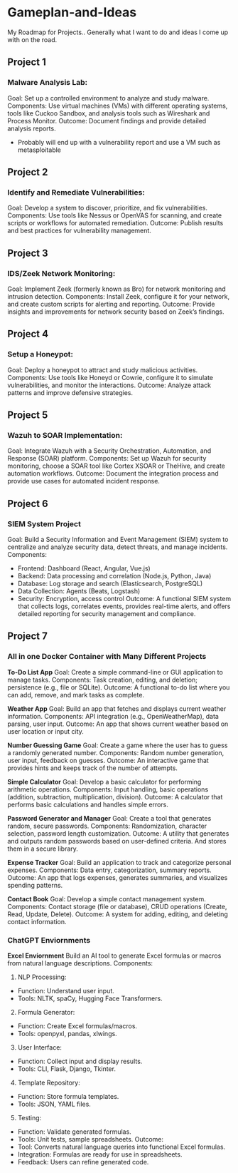 # Gameplan-and-Ideas
My Roadmap for Projects.. Generally what I want to do and ideas I come up with on the road.

## Project 1
### Malware Analysis Lab:
Goal: Set up a controlled environment to analyze and study malware.
Components: Use virtual machines (VMs) with different operating systems, tools like Cuckoo Sandbox, and analysis tools such as Wireshark and Process Monitor.
Outcome: Document findings and provide detailed analysis reports.
- Probably will end up with a vulnerability report and use a VM such as metasploitable

## Project 2
### Identify and Remediate Vulnerabilities:
Goal: Develop a system to discover, prioritize, and fix vulnerabilities.
Components: Use tools like Nessus or OpenVAS for scanning, and create scripts or workflows for automated remediation.
Outcome: Publish results and best practices for vulnerability management.

## Project 3
### IDS/Zeek Network Monitoring:
Goal: Implement Zeek (formerly known as Bro) for network monitoring and intrusion detection.
Components: Install Zeek, configure it for your network, and create custom scripts for alerting and reporting.
Outcome: Provide insights and improvements for network security based on Zeek’s findings.

## Project 4
### Setup a Honeypot:
Goal: Deploy a honeypot to attract and study malicious activities.
Components: Use tools like Honeyd or Cowrie, configure it to simulate vulnerabilities, and monitor the interactions.
Outcome: Analyze attack patterns and improve defensive strategies.

## Project 5
### Wazuh to SOAR Implementation:
Goal: Integrate Wazuh with a Security Orchestration, Automation, and Response (SOAR) platform.
Components: Set up Wazuh for security monitoring, choose a SOAR tool like Cortex XSOAR or TheHive, and create automation workflows.
Outcome: Document the integration process and provide use cases for automated incident response.

## Project 6
### SIEM System Project
Goal: Build a Security Information and Event Management (SIEM) system to centralize and analyze security data, detect threats, and manage incidents.
Components:
- Frontend: Dashboard (React, Angular, Vue.js)
- Backend: Data processing and correlation (Node.js, Python, Java)
- Database: Log storage and search (Elasticsearch, PostgreSQL)
- Data Collection: Agents (Beats, Logstash)
- Security: Encryption, access control
Outcome: A functional SIEM system that collects logs, correlates events, provides real-time alerts, and offers detailed reporting for security management and compliance.

## Project 7
### All in one Docker Container with Many Different Projects 

**To-Do List App**
Goal: Create a simple command-line or GUI application to manage tasks.
Components: Task creation, editing, and deletion; persistence (e.g., file or SQLite).
Outcome: A functional to-do list where you can add, remove, and mark tasks as complete.

**Weather App**
Goal: Build an app that fetches and displays current weather information.
Components: API integration (e.g., OpenWeatherMap), data parsing, user input.
Outcome: An app that shows current weather based on user location or input city.

**Number Guessing Game**
Goal: Create a game where the user has to guess a randomly generated number.
Components: Random number generation, user input, feedback on guesses.
Outcome: An interactive game that provides hints and keeps track of the number of attempts.

**Simple Calculator**
Goal: Develop a basic calculator for performing arithmetic operations.
Components: Input handling, basic operations (addition, subtraction, multiplication, division).
Outcome: A calculator that performs basic calculations and handles simple errors.

**Password Generator and Manager**
Goal: Create a tool that generates random, secure passwords.
Components: Randomization, character selection, password length customization.
Outcome: A utility that generates and outputs random passwords based on user-defined criteria. And stores them in a secure library.

**Expense Tracker**
Goal: Build an application to track and categorize personal expenses.
Components: Data entry, categorization, summary reports.
Outcome: An app that logs expenses, generates summaries, and visualizes spending patterns.

**Contact Book**
Goal: Develop a simple contact management system.
Components: Contact storage (file or database), CRUD operations (Create, Read, Update, Delete).
Outcome: A system for adding, editing, and deleting contact information.

### ChatGPT Enviornments
**Excel Enviornment**
Build an AI tool to generate Excel formulas or macros from natural language descriptions.
Components:
1. NLP Processing:
  - Function: Understand user input.
  - Tools: NLTK, spaCy, Hugging Face Transformers.
2. Formula Generator:
  - Function: Create Excel formulas/macros.
  - Tools: openpyxl, pandas, xlwings.
3. User Interface:
  - Function: Collect input and display results.
  - Tools: CLI, Flask, Django, Tkinter.
4. Template Repository:
  - Function: Store formula templates.
  - Tools: JSON, YAML files.
5. Testing:
  - Function: Validate generated formulas.
  - Tools: Unit tests, sample spreadsheets.
Outcome:
  - Tool: Converts natural language queries into functional Excel formulas.
  - Integration: Formulas are ready for use in spreadsheets.
  - Feedback: Users can refine generated code.





